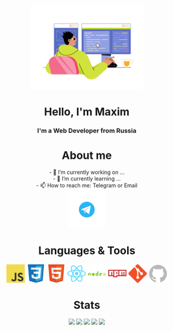 <div id="header" align="center">
 <img src="juicy-man-programmer-writing-code-and-make-web-design-on-a-pc.gif" width="300" />
</div>  

<div align="center">
	 <h1>Hello, I'm Maxim</h1>
	 <h3>I'm a Web Developer from Russia</h3>
</div>

<!-- <div id="social-links" align="center">
	
</div> -->

<div id="aboutMe" align="center">
	<h1>About me</h1>
	- 🔭 I’m currently working on ... <br>
	- 🌱 I’m currently learning ... <br>
	- 📫 How to reach me: Telegram or Email
</div>

<div id="contacts" align="center">
	<a href="https://t.me/Nixx5">
		<img src="telegram.svg" alt="Telegram" width="100"/>
	</a>
</div>

<div id="tools" align="center">
	<h1>Languages & Tools</h1>
	<img src="JS.svg" alt="JS" width="50"/>
	<img src="css.svg" alt="css" width="50"/>
	<img src="html.svg" alt="html" width="50"/>
	<img src="react.svg" alt="react" width="50"/>
	<img src="node.svg" alt="node" width="50"/>
	<img src="npm.svg" alt="npm" width="50"/>
	<img src="git.svg" alt="git" width="50"/>
	<img src="github.svg" alt="git" width="50"/>
</div>





<div id="stat" align="center">
	<h1>Stats</h1>
	<img src="https://github-profile-summary-cards.vercel.app/api/cards/profile-details?username=Nixx342&theme=github_dark" wigth="90%"/>
	<img src="https://github-profile-summary-cards.vercel.app/api/cards/repos-per-language?username=Nixx342&theme=github_dark"/>
	<img src="https://github-profile-summary-cards.vercel.app/api/cards/most-commit-language?username=Nixx342&theme=github_dark"/>
	<img src="https://github-profile-summary-cards.vercel.app/api/cards/stats?username=Nixx342&theme=github_dark"/>
	<img src="http://github-profile-summary-cards.vercel.app/api/cards/productive-time?username=Nixx342&theme=github_dark"/>
	
</div>

<!--
**Nixx342/Nixx342** is a ✨ _special_ ✨ repository because its `README.md` (this file) appears on your GitHub profile.

Here are some ideas to get you started:

- 🔭 I’m currently working on ...
- 🌱 I’m currently learning ...
- 👯 I’m looking to collaborate on ...
- 🤔 I’m looking for help with ...
- 💬 Ask me about ...
- 📫 How to reach me: ...
- 😄 Pronouns: ...
- ⚡ Fun fact: ...
-->
